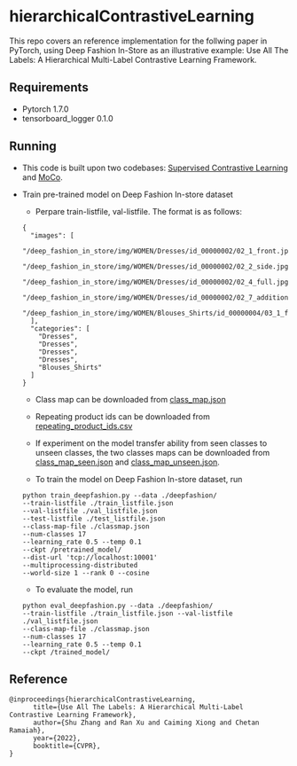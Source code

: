 # hierarchicalContrastiveLearning
This repo covers an reference implementation for the follwing paper in PyTorch, using Deep Fashion In-Store as an illustrative example:
Use All The Labels: A Hierarchical Multi-Label Contrastive Learning Framework.

## Requirements
* Pytorch 1.7.0
* tensorboard_logger 0.1.0

## Running
* This code is built upon two codebases: [Supervised Contrastive Learning](https://github.com/HobbitLong/SupContrast) and [MoCo](https://github.com/facebookresearch/moco).
* Train pre-trained model on Deep Fashion In-store dataset
	* Perpare train-listfile, val-listfile. The format is as follows:
	```
	{
	  "images": [
	    "/deep_fashion_in_store/img/WOMEN/Dresses/id_00000002/02_1_front.jpg",
	    "/deep_fashion_in_store/img/WOMEN/Dresses/id_00000002/02_2_side.jpg",
	    "/deep_fashion_in_store/img/WOMEN/Dresses/id_00000002/02_4_full.jpg",
	    "/deep_fashion_in_store/img/WOMEN/Dresses/id_00000002/02_7_additional.jpg",
	    "/deep_fashion_in_store/img/WOMEN/Blouses_Shirts/id_00000004/03_1_front.jpg"
	  ],
	  "categories": [
	    "Dresses",
	    "Dresses",
	    "Dresses",
	    "Dresses",
	    "Blouses_Shirts"
	  ]
	}

	```
	
	* Class map can be downloaded from [class_map.json](https://drive.google.com/file/d/19q9NnnCieycgfsLI-iQCdTu82oDRZTAO/view)
	* Repeating product ids can be downloaded from [repeating_product_ids.csv](https://drive.google.com/file/d/1oFZfmZNTQNkPOiyIc_4b_g3qIXDvTmv4/view?usp=sharing)
	* If experiment on the model transfer ability from seen classes to unseen classes, the two classes maps can be downloaded from [class_map_seen.json](https://drive.google.com/file/d/19q9NnnCieycgfsLI-iQCdTu82oDRZTAO/view?usp=sharing) and [class_map_unseen.json](https://drive.google.com/file/d/15PEcgP15PC-1m6DAmEwiFnTDzGovzoRD/view?usp=sharing).

	* To train the model on Deep Fashion In-store dataset, run

	```
	python train_deepfashion.py --data ./deepfashion/ 
	--train-listfile ./train_listfile.json 
	--val-listfile ./val_listfile.json 
	--test-listfile ./test_listfile.json 
	--class-map-file ./classmap.json 
	--num-classes 17 
	--learning_rate 0.5 --temp 0.1
	--ckpt /pretrained_model/
	--dist-url 'tcp://localhost:10001' 
	--multiprocessing-distributed 
	--world-size 1 --rank 0 --cosine

	```

	* To evaluate the model, run
	```
	python eval_deepfashion.py --data ./deepfashion/ 
	--train-listfile ./train_listfile.json --val-listfile ./val_listfile.json 
	--class-map-file ./classmap.json 
	--num-classes 17 
	--learning_rate 0.5 --temp 0.1
	--ckpt /trained_model/

	```

## Reference
```
@inproceedings{hierarchicalContrastiveLearning,
      title={Use All The Labels: A Hierarchical Multi-Label Contrastive Learning Framework}, 
      author={Shu Zhang and Ran Xu and Caiming Xiong and Chetan Ramaiah},
      year={2022},
      booktitle={CVPR},
}

```